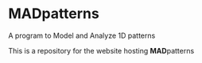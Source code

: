 # MADpatterns
A program to Model and Analyze 1D patterns

This is a repository for the website hosting **MAD**patterns
